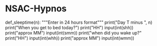 # NSAC-Hypnos
def_sleeptime(n):
        """Enter in 24 hours format"""
        print("Day T minus ", n)
        print("When you get to bed today?")
        print("HH")
        input(int(shh))
        print("approx MM")
        input(int(smm))
        print("when did you wake up?"
        print("HH")
        input(int(whh))
        print("approx MM")
        input(int(wmm))
        

